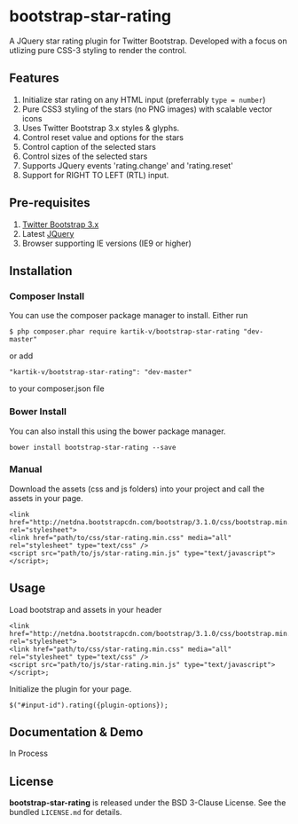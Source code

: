 bootstrap-star-rating
=====================

A JQuery star rating plugin for Twitter Bootstrap. Developed with a focus on utlizing pure CSS-3 styling to render the control.

## Features
1. Initialize star rating on any HTML input (preferrably `type = number`)
2. Pure CSS3 styling of the stars (no PNG images) with scalable vector icons
3. Uses Twitter Bootstrap 3.x styles & glyphs.
4. Control reset value and options for the stars
5. Control caption of the selected stars
6. Control sizes of the selected stars
7. Supports JQuery events 'rating.change' and 'rating.reset'
8. Support for RIGHT TO LEFT (RTL) input.

## Pre-requisites
1. [Twitter Bootstrap 3.x](http://getbootstrap.com/)
2. Latest [JQuery](http://jquery.com/)
3. Browser supporting IE versions (IE9 or higher)

## Installation
###  Composer Install
You can use the composer package manager to install. Either run

    $ php composer.phar require kartik-v/bootstrap-star-rating "dev-master"

or add

    "kartik-v/bootstrap-star-rating": "dev-master"

to your composer.json file

###  Bower Install
You can also install this using the bower package manager.

    bower install bootstrap-star-rating --save


###  Manual
Download the assets (css and js folders) into your project and call the assets in your page.

    <link href="http://netdna.bootstrapcdn.com/bootstrap/3.1.0/css/bootstrap.min.css" rel="stylesheet">
    <link href="path/to/css/star-rating.min.css" media="all" rel="stylesheet" type="text/css" />
    <script src="path/to/js/star-rating.min.js" type="text/javascript"></script>;

## Usage
Load bootstrap and assets in your header

    <link href="http://netdna.bootstrapcdn.com/bootstrap/3.1.0/css/bootstrap.min.css" rel="stylesheet">
    <link href="path/to/css/star-rating.min.css" media="all" rel="stylesheet" type="text/css" />
    <script src="path/to/js/star-rating.min.js" type="text/javascript"></script>;

Initialize the plugin for your page.

    $("#input-id").rating({plugin-options});


## Documentation & Demo
In Process


## License

**bootstrap-star-rating** is released under the BSD 3-Clause License. See the bundled `LICENSE.md` for details.
